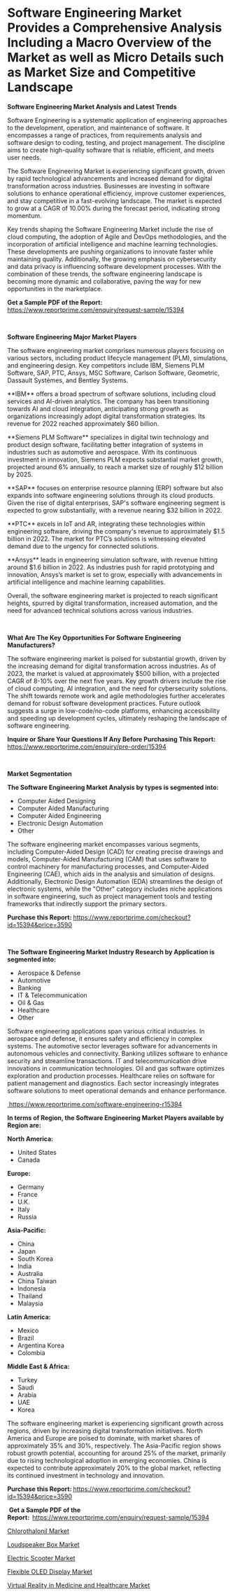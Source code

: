 <p><h1>Software Engineering Market Provides a Comprehensive Analysis Including a Macro Overview of the Market as well as Micro Details such as Market Size and Competitive Landscape</h1></p><p><strong>Software Engineering Market Analysis and Latest Trends</strong></p>
<p><p>Software Engineering is a systematic application of engineering approaches to the development, operation, and maintenance of software. It encompasses a range of practices, from requirements analysis and software design to coding, testing, and project management. The discipline aims to create high-quality software that is reliable, efficient, and meets user needs.</p><p>The Software Engineering Market is experiencing significant growth, driven by rapid technological advancements and increased demand for digital transformation across industries. Businesses are investing in software solutions to enhance operational efficiency, improve customer experiences, and stay competitive in a fast-evolving landscape. The market is expected to grow at a CAGR of 10.00% during the forecast period, indicating strong momentum.</p><p>Key trends shaping the Software Engineering Market include the rise of cloud computing, the adoption of Agile and DevOps methodologies, and the incorporation of artificial intelligence and machine learning technologies. These developments are pushing organizations to innovate faster while maintaining quality. Additionally, the growing emphasis on cybersecurity and data privacy is influencing software development processes. With the combination of these trends, the software engineering landscape is becoming more dynamic and collaborative, paving the way for new opportunities in the marketplace.</p></p>
<p><strong>Get a Sample PDF of the Report:&nbsp;</strong> <a href="https://www.reportprime.com/enquiry/request-sample/15394">https://www.reportprime.com/enquiry/request-sample/15394</a></p>
<p>&nbsp;</p>
<p><strong>Software Engineering Major Market Players</strong></p>
<p><p>The software engineering market comprises numerous players focusing on various sectors, including product lifecycle management (PLM), simulations, and engineering design. Key competitors include IBM, Siemens PLM Software, SAP, PTC, Ansys, MSC Software, Carlson Software, Geometric, Dassault Systèmes, and Bentley Systems.</p><p>**IBM** offers a broad spectrum of software solutions, including cloud services and AI-driven analytics. The company has been transitioning towards AI and cloud integration, anticipating strong growth as organizations increasingly adopt digital transformation strategies. Its revenue for 2022 reached approximately $60 billion.</p><p>**Siemens PLM Software** specializes in digital twin technology and product design software, facilitating better integration of systems in industries such as automotive and aerospace. With its continuous investment in innovation, Siemens PLM expects substantial market growth, projected around 6% annually, to reach a market size of roughly $12 billion by 2025.</p><p>**SAP** focuses on enterprise resource planning (ERP) software but also expands into software engineering solutions through its cloud products. Given the rise of digital enterprises, SAP's software engineering segment is expected to grow substantially, with a revenue nearing $32 billion in 2022.</p><p>**PTC** excels in IoT and AR, integrating these technologies within engineering software, driving the company's revenue to approximately $1.5 billion in 2022. The market for PTC’s solutions is witnessing elevated demand due to the urgency for connected solutions.</p><p>**Ansys** leads in engineering simulation software, with revenue hitting around $1.6 billion in 2022. As industries push for rapid prototyping and innovation, Ansys’s market is set to grow, especially with advancements in artificial intelligence and machine learning capabilities.</p><p>Overall, the software engineering market is projected to reach significant heights, spurred by digital transformation, increased automation, and the need for advanced technical solutions across various industries.</p></p>
<p>&nbsp;</p>
<p><strong>What Are The Key Opportunities For Software Engineering Manufacturers?</strong></p>
<p><p>The software engineering market is poised for substantial growth, driven by the increasing demand for digital transformation across industries. As of 2023, the market is valued at approximately $500 billion, with a projected CAGR of 8-10% over the next five years. Key growth drivers include the rise of cloud computing, AI integration, and the need for cybersecurity solutions. The shift towards remote work and agile methodologies further accelerates demand for robust software development practices. Future outlook suggests a surge in low-code/no-code platforms, enhancing accessibility and speeding up development cycles, ultimately reshaping the landscape of software engineering.</p></p>
<p><strong>Inquire or Share Your Questions If Any Before Purchasing This Report:</strong> <a href="https://www.reportprime.com/enquiry/pre-order/15394">https://www.reportprime.com/enquiry/pre-order/15394</a></p>
<p>&nbsp;</p>
<p><strong>Market Segmentation</strong></p>
<p><strong>The Software Engineering Market Analysis by types is segmented into:</strong></p>
<p><ul><li>Computer Aided Designing</li><li>Computer Aided Manufacturing</li><li>Computer Aided Engineering</li><li>Electronic Design Automation</li><li>Other</li></ul></p>
<p><p>The software engineering market encompasses various segments, including Computer-Aided Design (CAD) for creating precise drawings and models, Computer-Aided Manufacturing (CAM) that uses software to control machinery for manufacturing processes, and Computer-Aided Engineering (CAE), which aids in the analysis and simulation of designs. Additionally, Electronic Design Automation (EDA) streamlines the design of electronic systems, while the "Other" category includes niche applications in software engineering, such as project management tools and testing frameworks that indirectly support the primary sectors.</p></p>
<p><strong>Purchase this Report:&nbsp;</strong><a href="https://www.reportprime.com/checkout?id=15394&price=3590">https://www.reportprime.com/checkout?id=15394&price=3590</a></p>
<p>&nbsp;</p>
<p><strong>The Software Engineering Market Industry Research by Application is segmented into:</strong></p>
<p><ul><li>Aerospace & Defense</li><li>Automotive</li><li>Banking</li><li>IT & Telecommunication</li><li>Oil & Gas</li><li>Healthcare</li><li>Other</li></ul></p>
<p><p>Software engineering applications span various critical industries. In aerospace and defense, it ensures safety and efficiency in complex systems. The automotive sector leverages software for advancements in autonomous vehicles and connectivity. Banking utilizes software to enhance security and streamline transactions. IT and telecommunication drive innovations in communication technologies. Oil and gas software optimizes exploration and production processes. Healthcare relies on software for patient management and diagnostics. Each sector increasingly integrates software solutions to meet operational demands and enhance performance.</p></p>
<p><a href="https://www.reportprime.com/software-engineering-r15394">&nbsp;https://www.reportprime.com/software-engineering-r15394</a></p>
<p><strong>In terms of Region, the Software Engineering Market Players available by Region are:</strong></p>
<p>
    <p> <strong> North America: </strong>
        <ul>
            <li>United States</li>
            <li>Canada</li>
        </ul>
        </p> 
    <p> <strong> Europe: </strong>
        <ul>
            <li>Germany</li>
            <li>France</li>
            <li>U.K.</li>
            <li>Italy</li>
            <li>Russia</li>
        </ul>
        </p> 
    <p> <strong> Asia-Pacific: </strong>
        <ul>
            <li>China</li>
            <li>Japan</li>
            <li>South Korea</li>
            <li>India</li>
            <li>Australia</li>
            <li>China Taiwan</li>
            <li>Indonesia</li>
            <li>Thailand</li>
            <li>Malaysia</li>
        </ul>
        </p> 
    <p> <strong> Latin America: </strong>
        <ul>
            <li>Mexico</li>
            <li>Brazil</li>
            <li>Argentina Korea</li>
            <li>Colombia</li>
        </ul>
        </p> 
    <p> <strong> Middle East & Africa: </strong>
        <ul>
            <li>Turkey</li>
            <li>Saudi</li>
            <li>Arabia</li>
            <li>UAE</li>
            <li>Korea</li>
        </ul>
    </p>
    </p>
<p><p>The software engineering market is experiencing significant growth across regions, driven by increasing digital transformation initiatives. North America and Europe are poised to dominate, with market shares of approximately 35% and 30%, respectively. The Asia-Pacific region shows robust growth potential, accounting for around 25% of the market, primarily due to rising technological adoption in emerging economies. China is expected to contribute approximately 20% to the global market, reflecting its continued investment in technology and innovation.</p></p>
<p><strong>Purchase this Report: </strong><a href="https://www.reportprime.com/checkout?id=15394&price=3590">https://www.reportprime.com/checkout?id=15394&price=3590</a></p>
<p>&nbsp;<strong>Get a Sample PDF of the Report:&nbsp;&nbsp;</strong><a href="https://www.reportprime.com/enquiry/request-sample/15394">https://www.reportprime.com/enquiry/request-sample/15394</a></p>
<p><strong></strong></p>
<p><p><a href="https://www.linkedin.com/pulse/global-chlorothalonil-market-projected-grow-cagr-77-forcasted-cyxze?trackingId=TUeHaZwrRvyWkY5G4BNoLw%3D%3D">Chlorothalonil Market</a></p><p><a href="https://medium.com/@maryroseguilty/loudspeaker-box-market-size-share-analysis-growth-trends-forecasts-2024-2031-ed7a7e6a46ec">Loudspeaker Box Market</a></p><p><a href="https://issuu.com/reportprime-2/docs/electric-scooter-market-size-2030.p_1b9ec338a4b5c3">Electric Scooter Market</a></p><p><a href="https://medium.com/@maryroseguilty/the-flexible-oled-display-market-decisions-are-mostly-driven-by-resource-optimization-and-79e1d61d908c">Flexible OLED Display Market</a></p><p><a href="https://github.com/KamrulHadi87/Market-Research-Report-List-1/blob/main/virtual-reality-in-medicine-and-healthcare-market.md">Virtual Reality in Medicine and Healthcare Market</a></p></p>